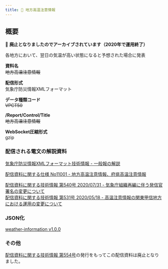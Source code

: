 ```yaml
---
title: 🚫 地方高温注意情報
---
```


## 概要

&#x1f6ab; **廃止となりましたのでアーカイブされています（2020年で運用終了）**

各地方において、翌日の気温が高い状態になると予想された場合に発表

**資料名** <br/>
~~地方高温注意情報~~

**配信形式** <br/>
気象庁防災情報XMLフォーマット

**データ種類コード** <br/>
~~VPCT50~~

**/Report/Control/Title** <br/>
~~地方高温注意情報~~

**WebSocket圧縮形式** <br/>
gzip

### 配信される電文の解説資料

[気象庁防災情報XMLフォーマット技術情報 - 一般報の解説](https://dmdata.jp/docs/jma/manual/0221-0323.pdf)

[配信資料に関する仕様 No11001 - 地方高温注意情報、府県高温注意情報](https://www.data.jma.go.jp/suishin/shiyou/pdf/no11001)

[配信資料に関する技術情報 第540号 2020/07/31 - 気象庁組織再編に伴う発信官署名の変更について](https://dmdata.jp/docs/jma/technical/540.pdf) <br/>
[配信資料に関する技術情報 第531号 2020/05/18 - 高温注意情報の関東甲信地方における運用の変更について](https://dmdata.jp/docs/jma/technical/531.pdf)

### JSON化

[weather-information v1.0.0](/docs/reference/conversion/json/schema/weather-information.md)

### その他

[配信資料に関する技術情報 第554号](https://dmdata.jp/docs/jma/technical/554.pdf)の発行をもってこの配信資料は廃止となりました。 
